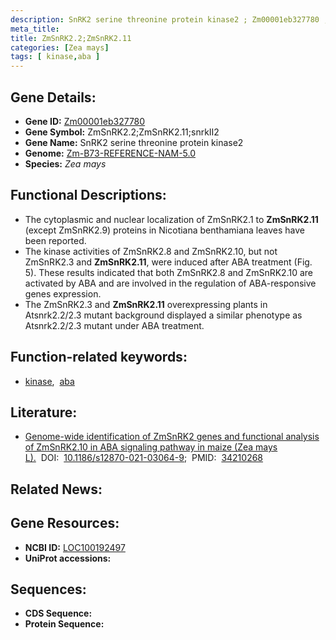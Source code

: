 ```yaml
---
description: SnRK2 serine threonine protein kinase2 ; Zm00001eb327780 ; Zea mays
meta_title:
title: ZmSnRK2.2;ZmSnRK2.11
categories: [Zea mays]
tags: [ kinase,aba ]
---
```


## Gene Details:
- **Gene ID:**	[Zm00001eb327780](https://www.maizegdb.org/gene_center/gene/Zm00001eb327780)
- **Gene Symbol:** ZmSnRK2.2;ZmSnRK2.11;snrkII2
- **Gene Name:** SnRK2 serine threonine protein kinase2
- **Genome:** [Zm-B73-REFERENCE-NAM-5.0](https://www.maizegdb.org/genome/assembly/Zm-B73-REFERENCE-NAM-5.0)
- **Species:** *Zea mays*

## Functional Descriptions:
   - The cytoplasmic and nuclear localization of ZmSnRK2.1 to **ZmSnRK2.11** (except ZmSnRK2.9) proteins in Nicotiana benthamiana leaves have been reported.
   - The kinase activities of ZmSnRK2.8 and ZmSnRK2.10, but not ZmSnRK2.3 and **ZmSnRK2.11**, were induced after ABA treatment (Fig. 5). These results indicated that both ZmSnRK2.8 and ZmSnRK2.10 are activated by ABA and are involved in the regulation of ABA-responsive genes expression.
   - The ZmSnRK2.3 and **ZmSnRK2.11** overexpressing plants in Atsnrk2.2/2.3 mutant background displayed a similar phenotype as Atsnrk2.2/2.3 mutant under ABA treatment.

## Function-related keywords:
- [kinase](/tags/kinase/),&nbsp;&nbsp;[aba](/tags/aba/)

## Literature:
   - [Genome-wide identification of ZmSnRK2 genes and functional analysis of ZmSnRK2.10 in ABA signaling pathway in maize (Zea mays L).]( https://www.ncbi.nlm.nih.gov/pmc/articles/PMC8246669/)&nbsp;&nbsp;DOI:&nbsp;&nbsp;[10.1186/s12870-021-03064-9](https://www.ncbi.nlm.nih.gov/pmc/articles/PMC8246669/);&nbsp;&nbsp;PMID:&nbsp;&nbsp;[34210268](https://pubmed.ncbi.nlm.nih.gov/34210268/)

## Related News:

## Gene Resources:
- **NCBI ID:**  [LOC100192497](https://www.ncbi.nlm.nih.gov/gene/?term=LOC100192497)
- **UniProt accessions:** [](https://www.uniprot.org/uniprotkb//entry)



## Sequences:
- **CDS Sequence:**
- **Protein Sequence:**
